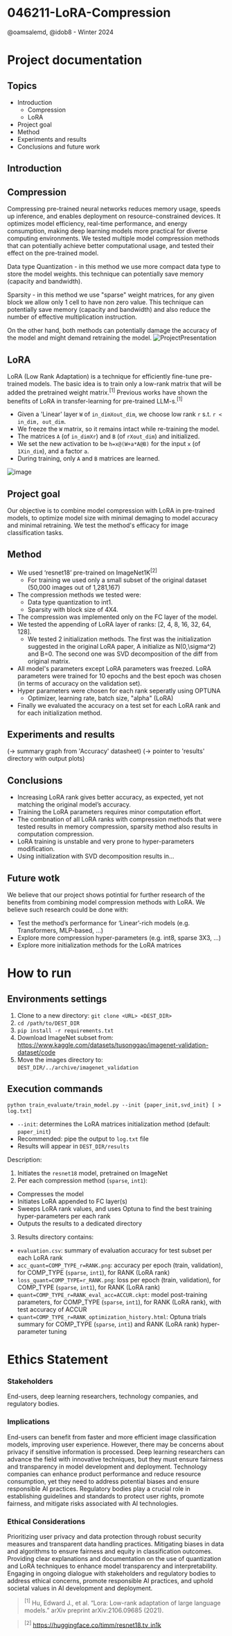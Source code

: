 # 046211-LoRA-Compression
@oamsalemd, @idob8 - Winter 2024


# Project documentation
## Topics
* Introduction
  * Compression
  * LoRA
* Project goal
* Method
* Experiments and results
* Conclusions and future work

## Introduction
## Compression
Compressing pre-trained neural networks reduces memory usage, speeds up inference, and enables deployment on resource-constrained devices. It optimizes model efficiency, real-time performance, and energy consumption, making deep learning models more practical for diverse computing environments.
We tested multiple model compression methods that can potentially achieve better computational usage, and tested their effect on the pre-trained model.

Data type Quantization - in this method we use more compact data type to store the model weights. this technique can potentially save memory (capacity and bandwidth).

Sparsity - in this method we use "sparse" weight matrices, for any given block we allow only 1 cell to have non zero value. This technique can potentially save memory (capacity and bandwidth) and also reduce the number of effective multiplication instruction.

On the other hand, both methods can potentially damage the accuracy of the model and might demand retraining the model.
![ProjectPresentation](https://github.com/oamsalemd/046211-LoRA-Quantization/assets/93587192/b4584862-d78d-4784-b2a3-4e8117ca3338)


## LoRA
LoRA (Low Rank Adaptation) is a technique for efficiently fine-tune pre-trained models. The basic idea is to train only a low-rank matrix that will be added the pretrained weight matrix.<sup>[1]</sup>
Previous works have shown the benefits of LoRA in transfer-learning for pre-trained LLM-s.<sup>[1]</sup>
- Given a 'Linear' layer `W` of `in_dimXout_dim`, we choose low rank `r` s.t. `r < in_dim, out_dim`.
- We freeze the `W` matrix, so it remains intact while re-training the model.
- The matrices `A` (of `in_dimXr`) and `B` (of `rXout_dim`) and initialized.
- We set the new activation to be `h=x@(W+a*A@B)` for the input `x` (of `1Xin_dim`), and a factor `a`.
- During training, only `A` and `B` matrices are learned.

![image](https://github.com/oamsalemd/046211-LoRA-Quantization/assets/93587192/6a492711-a3e1-4a4c-8188-b746ff88c304)

## Project goal
Our objective is to combine model compression with LoRA in pre-trained models, to optimize model size with minimal demaging to model accuracy and minimal retraining.  We test the method's efficacy for image classification tasks.

## Method
- We used ‘resnet18’ pre-trained on ImageNet1K<sup>[2]</sup>
  - For training we used only a small subset of the original dataset (50,000 images out of 1,281,167)
- The compression methods we tested were:
  - Data type quantization to int1.
  - Sparsity with block size of 4X4.
- The compression was implemented only on the FC layer of the model.
- We tested the appending of LoRA layer of ranks: [2, 4, 8, 16, 32, 64, 128].
  - We tested 2 initialization methods. The first was the initialization suggested in the original LoRA paper, A initialize as N(0,\sigma^2) and B=0. The second one was SVD decomposition of the diff from original matrix.
- All model's parameters except LoRA parameters was freezed. LoRA parameters were trained for 10 epochs and the best epoch was chosen (in terms of accuracy on the validation set).
- Hyper parameters were chosen for each rank seperatly using OPTUNA
  - Optimizer, learning rate, batch size, "alpha" (LoRA)
- Finally we evaluated the accuracy on a test set for each LoRA rank and for each initialization method.

## Experiments and results
(-> summary graph from 'Accuracy' datasheet)
(-> pointer to 'results' directory with output plots)

## Conclusions
- Increasing LoRA rank gives better accuracy, as expected, yet not matching the original model’s accuracy.
- Training the LoRA parameters requires minor computation effort.
- The combnation of all LoRA ranks with compression methods that were tested results in memory compression, sparsity method also results in computation compression.
- LoRA training is unstable and very prone to hyper-parameters modification.
- Using initialization with SVD decomposition results in...

## Future wotk
We believe that our project shows potintial for further research of the benefits from combining model compression methods with LoRA.
We believe such research could be done with:
- Test the method’s performance for ‘Linear’-rich models (e.g. Transformers, MLP-based, …)
- Explore more compression hyper-parameters (e.g. int8, sparse 3X3, ...)
- Explore more initialization methods for the LoRA matrices



# How to run

## Environments settings
1. Clone to a new directory:
  `git clone <URL> <DEST_DIR>`
2. `cd /path/to/DEST_DIR`
3. `pip install -r requirements.txt`
4. Download ImageNet subset from:
  https://www.kaggle.com/datasets/tusonggao/imagenet-validation-dataset/code
5. Move the images directory to:
  `DEST_DIR/../archive/imagenet_validation`

## Execution commands

`python train_evaluate/train_model.py --init {paper_init,svd_init} [ > log.txt]`
* `--init`: determines the LoRA matrices initialization method (default: `paper_init`)
* Recommended: pipe the output to `log.txt` file
* Results will appear in `DEST_DIR/results`

Description:
1. Initiates the `resnet18` model, pretrained on ImageNet
2. Per each compression method (`sparse`, `int1`):
  * Compresses the model
  * Initiates LoRA appended to FC layer(s)
  * Sweeps LoRA rank values, and uses Optuna to find the best training hyper-parameters per each rank
  * Outputs the results to a dedicated directory
3. Results directory contains:
  * `evaluation.csv`: summary of evaluation accuracy for test subset per each LoRA rank
  * `acc_quant=COMP_TYPE_r=RANK.png`: accuracy per epoch (train, validation), for COMP_TYPE (`sparse`, `int1`), for RANK (LoRA rank)
  * `loss_quant=COMP_TYPE=r_RANK.png`: loss per epoch (train, validation), for COMP_TYPE (`sparse`, `int1`), for RANK (LoRA rank)
  * `quant=COMP_TYPE_r=RANK_eval_acc=ACCUR.ckpt`: model post-training parameters, for COMP_TYPE (`sparse`, `int1`), for RANK (LoRA rank), with test accuracy of ACCUR
  * `quant=COMP_TYPE_r=RANK_optimization_history.html`: Optuna trials summary for COMP_TYPE (`sparse`, `int1`) and RANK (LoRA rank) hyper-parameter tuning


# Ethics Statement
### Stakeholders
End-users, deep learning researchers, technology companies, and regulatory bodies.
### Implications
End-users can benefit from faster and more efficient image classification models, improving user experience. However, there may be concerns about privacy if sensitive information is processed.
Deep learning researchers can advance the field with innovative techniques, but they must ensure fairness and transparency in model development and deployment.
Technology companies can enhance product performance and reduce resource consumption, yet they need to address potential biases and ensure responsible AI practices.
Regulatory bodies play a crucial role in establishing guidelines and standards to protect user rights, promote fairness, and mitigate risks associated with AI technologies.
### Ethical Considerations
Prioritizing user privacy and data protection through robust security measures and transparent data handling practices.
Mitigating biases in data and algorithms to ensure fairness and equity in classification outcomes.
Providing clear explanations and documentation on the use of quantization and LoRA techniques to enhance model transparency and interpretability.
Engaging in ongoing dialogue with stakeholders and regulatory bodies to address ethical concerns, promote responsible AI practices, and uphold societal values in AI development and deployment.




> <sup>[1]</sup> Hu, Edward J., et al. “Lora: Low-rank adaptation of large language models.” arXiv preprint arXiv:2106.09685 (2021).

> <sup>[2]</sup> https://huggingface.co/timm/resnet18.tv_in1k
